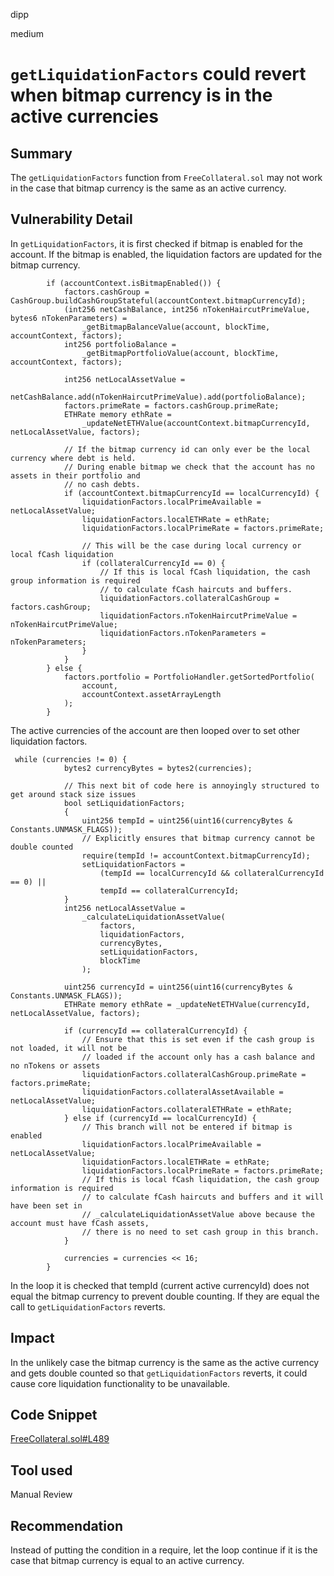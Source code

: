 dipp

medium

# ```getLiquidationFactors``` could revert when bitmap currency is in the active currencies

## Summary

The ```getLiquidationFactors``` function from ```FreeCollateral.sol``` may not work in the case that bitmap currency is the same as an active currency.

## Vulnerability Detail

In ```getLiquidationFactors```, it is first checked if bitmap is enabled for the account. If the bitmap is enabled, the liquidation factors are updated for the bitmap currency.

```solidity
        if (accountContext.isBitmapEnabled()) {
            factors.cashGroup = CashGroup.buildCashGroupStateful(accountContext.bitmapCurrencyId);
            (int256 netCashBalance, int256 nTokenHaircutPrimeValue, bytes6 nTokenParameters) =
                _getBitmapBalanceValue(account, blockTime, accountContext, factors);
            int256 portfolioBalance =
                _getBitmapPortfolioValue(account, blockTime, accountContext, factors);

            int256 netLocalAssetValue =
                netCashBalance.add(nTokenHaircutPrimeValue).add(portfolioBalance);
            factors.primeRate = factors.cashGroup.primeRate;
            ETHRate memory ethRate =
                _updateNetETHValue(accountContext.bitmapCurrencyId, netLocalAssetValue, factors);

            // If the bitmap currency id can only ever be the local currency where debt is held.
            // During enable bitmap we check that the account has no assets in their portfolio and
            // no cash debts.
            if (accountContext.bitmapCurrencyId == localCurrencyId) {
                liquidationFactors.localPrimeAvailable = netLocalAssetValue;
                liquidationFactors.localETHRate = ethRate;
                liquidationFactors.localPrimeRate = factors.primeRate;

                // This will be the case during local currency or local fCash liquidation
                if (collateralCurrencyId == 0) {
                    // If this is local fCash liquidation, the cash group information is required
                    // to calculate fCash haircuts and buffers.
                    liquidationFactors.collateralCashGroup = factors.cashGroup;
                    liquidationFactors.nTokenHaircutPrimeValue = nTokenHaircutPrimeValue;
                    liquidationFactors.nTokenParameters = nTokenParameters;
                }
            }
        } else {
            factors.portfolio = PortfolioHandler.getSortedPortfolio(
                account,
                accountContext.assetArrayLength
            );
        }
```

The active currencies of the account are then looped over to set other liquidation factors.

```solidity
 while (currencies != 0) {
            bytes2 currencyBytes = bytes2(currencies);

            // This next bit of code here is annoyingly structured to get around stack size issues
            bool setLiquidationFactors;
            {
                uint256 tempId = uint256(uint16(currencyBytes & Constants.UNMASK_FLAGS));
                // Explicitly ensures that bitmap currency cannot be double counted
                require(tempId != accountContext.bitmapCurrencyId);
                setLiquidationFactors =
                    (tempId == localCurrencyId && collateralCurrencyId == 0) ||
                    tempId == collateralCurrencyId;
            }
            int256 netLocalAssetValue =
                _calculateLiquidationAssetValue(
                    factors,
                    liquidationFactors,
                    currencyBytes,
                    setLiquidationFactors,
                    blockTime
                );

            uint256 currencyId = uint256(uint16(currencyBytes & Constants.UNMASK_FLAGS));
            ETHRate memory ethRate = _updateNetETHValue(currencyId, netLocalAssetValue, factors);

            if (currencyId == collateralCurrencyId) {
                // Ensure that this is set even if the cash group is not loaded, it will not be
                // loaded if the account only has a cash balance and no nTokens or assets
                liquidationFactors.collateralCashGroup.primeRate = factors.primeRate;
                liquidationFactors.collateralAssetAvailable = netLocalAssetValue;
                liquidationFactors.collateralETHRate = ethRate;
            } else if (currencyId == localCurrencyId) {
                // This branch will not be entered if bitmap is enabled
                liquidationFactors.localPrimeAvailable = netLocalAssetValue;
                liquidationFactors.localETHRate = ethRate;
                liquidationFactors.localPrimeRate = factors.primeRate;
                // If this is local fCash liquidation, the cash group information is required
                // to calculate fCash haircuts and buffers and it will have been set in
                // _calculateLiquidationAssetValue above because the account must have fCash assets,
                // there is no need to set cash group in this branch.
            }

            currencies = currencies << 16;
        }
```

In the loop it is checked that tempId (current active currencyId) does not equal the bitmap currency to prevent double counting. If they are equal the call to ```getLiquidationFactors``` reverts.

## Impact

In the unlikely case the bitmap currency is the same as the active currency and gets double counted so that ```getLiquidationFactors``` reverts, it could cause core liquidation functionality to be unavailable. 

## Code Snippet

[FreeCollateral.sol#L489](https://github.com/sherlock-audit/2023-03-notional/blob/main/contracts-v2/contracts/internal/valuation/FreeCollateral.sol#L489)

## Tool used

Manual Review

## Recommendation

Instead of putting the condition in a require, let the loop continue if it is the case that bitmap currency is equal to an active currency.